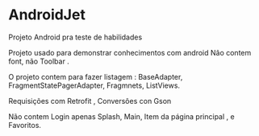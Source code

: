 # AndroidJet
Projeto Android pra teste de habilidades

Projeto usado para demonstrar conhecimentos com android
Nâo contem font, não Toolbar .

O projeto contem para fazer listagem : BaseAdapter, FragmentStatePagerAdapter, Fragmnets, ListViews.

Requisições com Retrofit , Conversôes con Gson

Não contem Login apenas Splash, Main, Item da página principal , e Favoritos.
